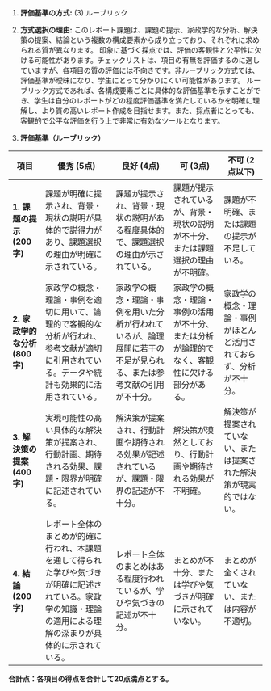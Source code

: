 1. **評価基準の方式:** (3) ルーブリック

2. **方式選択の理由:**  このレポート課題は、課題の提示、家政学的な分析、解決策の提案、結論という複数の構成要素から成り立っており、それぞれに求められる質が異なります。  印象に基づく採点では、評価の客観性と公平性に欠ける可能性があります。チェックリストは、項目の有無を評価するのに適していますが、各項目の質の評価には不向きです。非ルーブリック方式では、評価基準が曖昧になり、学生にとって分かりにくい可能性があります。  ルーブリック方式であれば、各構成要素ごとに具体的な評価基準を示すことができ、学生は自分のレポートがどの程度評価基準を満たしているかを明確に理解し、より質の高いレポート作成を目指せます。また、採点者にとっても、客観的で公平な評価を行う上で非常に有効なツールとなります。


3. **評価基準（ルーブリック）**

| 項目                     | 優秀 (5点)                                                                     | 良好 (4点)                                                                 | 可 (3点)                                                                     | 不可 (2点以下)                                                              |
|--------------------------|-------------------------------------------------------------------------------|------------------------------------------------------------------------------|-------------------------------------------------------------------------------|---------------------------------------------------------------------------------|
| **1. 課題の提示 (200字)** | 課題が明確に提示され、背景・現状の説明が具体的で説得力があり、課題選択の理由が明確に示されている。 | 課題が提示され、背景・現状の説明がある程度具体的で、課題選択の理由が示されている。 | 課題が提示されているが、背景・現状の説明が不十分、または課題選択の理由が不明確。 | 課題が不明確、または課題の提示が不足している。                                     |
| **2. 家政学的な分析 (800字)** | 家政学の概念・理論・事例を適切に用いて、論理的で客観的な分析が行われ、参考文献が適切に引用されている。データや統計も効果的に活用されている。 | 家政学の概念・理論・事例を用いた分析が行われているが、論理展開に若干の不足が見られる、または参考文献の引用が不十分。 | 家政学の概念・理論・事例の活用が不十分、または分析が論理的でなく、客観性に欠ける部分がある。 | 家政学の概念・理論・事例がほとんど活用されておらず、分析が不十分。                               |
| **3. 解決策の提案 (400字)** | 実現可能性の高い具体的な解決策が提案され、行動計画、期待される効果、課題・限界が明確に記述されている。 | 解決策が提案され、行動計画や期待される効果が記述されているが、課題・限界の記述が不十分。 | 解決策が漠然としており、行動計画や期待される効果が不明確。                               | 解決策が提案されていない、または提案された解決策が現実的ではない。                         |
| **4. 結論 (200字)** | レポート全体のまとめが的確に行われ、本課題を通して得られた学びや気づきが明確に記述されている。家政学の知識・理論の適用による理解の深まりが具体的に示されている。 | レポート全体のまとめはある程度行われているが、学びや気づきの記述が不十分。 | まとめが不十分、または学びや気づきが明確に示されていない。                               | まとめが全くされていない、または内容が不適切。                                         |


**合計点：各項目の得点を合計して20点満点とする。**
